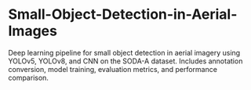 # Small-Object-Detection-in-Aerial-Images
Deep learning pipeline for small object detection in aerial imagery using YOLOv5, YOLOv8, and CNN on the SODA-A dataset. Includes annotation conversion, model training, evaluation metrics, and performance comparison.
